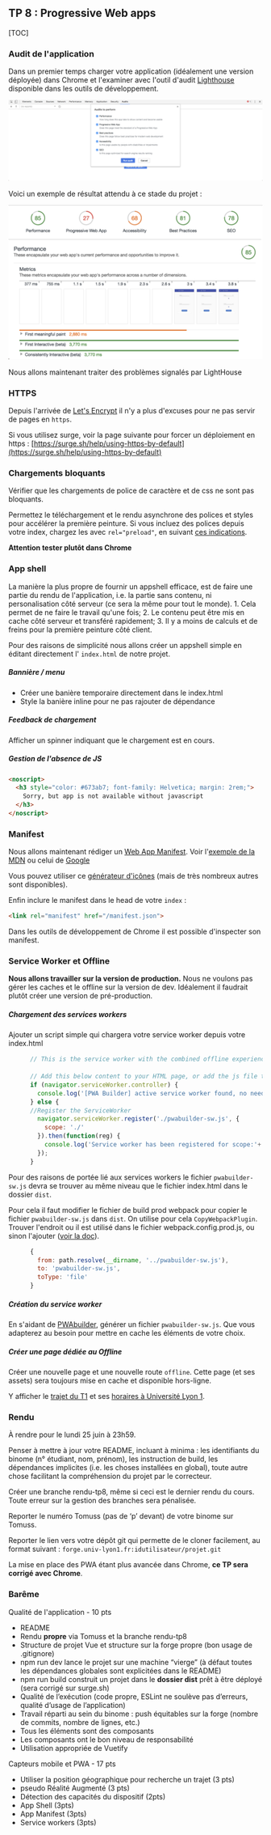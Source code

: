 ## TP 8 : Progressive Web apps

[TOC]



### Audit de l'application

Dans un premier temps charger votre application (idéalement une version déployée) dans Chrome et l'examiner avec l'outil d'audit [Lighthouse](https://developers.google.com/web/tools/lighthouse) disponible dans les outils de développement.

![](lighthouse.png)

Voici un exemple de résultat attendu à ce stade du projet :

![](audit.png)



Nous allons maintenant traiter des problèmes signalés par LightHouse

### HTTPS

Depuis l'arrivée de [Let's Encrypt](https://letsencrypt.org/) il n'y a plus d'excuses pour ne pas servir de pages en `https`. 

Si vous utilisez surge, voir la page suivante pour forcer un déploiement en https : [https://surge.sh/help/using-https-by-default](https://surge.sh/help/using-https-by-default)

### Chargements bloquants

Vérifier que les chargements de police de caractère et de css ne sont pas bloquants.

Permettez le téléchargement et le rendu asynchrone des polices et styles pour accélérer la première peinture. Si vous incluez des polices depuis votre index, chargez les avec `rel="preload"`, en suivant [ces indications](https://alligator.io/html/preload-prefetch/).

**Attention tester plutôt dans Chrome**

### App shell

La manière la plus propre de fournir un appshell efficace, est de faire une partie du rendu de l'application, i.e. la partie sans contenu, ni personalisation côté serveur (ce sera la même pour tout le monde). 1. Cela permet de ne faire le travail qu'une fois; 2. Le contenu peut être mis en cache côté serveur et transféré rapidement; 3. Il y a moins de calculs et de freins pour la première peinture côté client.

Pour des raisons de simplicité nous allons créer un appshell simple en éditant directement l' `index.html` de notre projet.

##### Bannière / menu

- Créer une banière temporaire directement dans le index.html
- Style la banière inline pour ne pas rajouter de dépendance

##### Feedback de chargement 

Afficher un spinner indiquant que le chargement est en cours.

##### Gestion de l'absence de JS

```html
<noscript>
  <h3 style="color: #673ab7; font-family: Helvetica; margin: 2rem;">
    Sorry, but app is not available without javascript
  </h3>
</noscript>
```

### Manifest

Nous allons maintenant rédiger un [Web App Manifest](https://developer.mozilla.org/en-US/docs/Web/Manifest). Voir l'[exemple de la MDN](https://developer.mozilla.org/en-US/docs/Web/Manifest) ou celui de [Google](https://developers.google.com/web/fundamentals/web-app-manifest/)

<!-- Tu pourrais aussi pointer la spec, stp : https://www.w3.org/TR/appmanifest/ ? -->

Vous pouvez utiliser ce [générateur d'icônes](https://romannurik.github.io/AndroidAssetStudio/icons-launcher.html) (mais de très nombreux autres sont disponibles).

Enfin inclure le manifest dans le head de votre `index` :

```html
<link rel="manifest" href="/manifest.json">
```

Dans les outils de développement de Chrome il est possible d'inspecter son manifest.



### Service Worker et Offline

**Nous allons travailler sur la version de production.**  Nous ne voulons pas gérer les caches et le offline sur la version de dev. Idéalement il faudrait plutôt créer une version de pré-production.

##### Chargement des services workers 

Ajouter un script simple qui chargera votre service worker depuis votre index.html
```js
      // This is the service worker with the combined offline experience (Offline page + Offline copy of pages)

      // Add this below content to your HTML page, or add the js file to your page at the very top to register service worker
      if (navigator.serviceWorker.controller) {
        console.log('[PWA Builder] active service worker found, no need to register')
      } else {
      //Register the ServiceWorker
        navigator.serviceWorker.register('./pwabuilder-sw.js', {
          scope: './'
        }).then(function(reg) {
          console.log('Service worker has been registered for scope:'+ reg.scope);
        });
      }
```

Pour des raisons de portée lié aux services workers le fichier `pwabuilder-sw.js` devra se trouver au même niveau que le fichier index.html dans le dossier `dist`.

Pour cela il faut modifier le fichier de build prod webpack pour copier le fichier `pwabuilder-sw.js` dans `dist`. On utilise pour cela `CopyWebpackPlugin`. Trouver l'endroit ou il est utilisé dans le fichier webpack.config.prod.js, ou sinon l'ajouter ([voir la doc](https://github.com/webpack-contrib/copy-webpack-plugin)).

```js
      {
        from: path.resolve(__dirname, '../pwabuilder-sw.js'),
        to: 'pwabuilder-sw.js',
        toType: 'file'  
      }
```

##### Création du service worker

En s'aidant de [PWAbuilder](https://preview.pwabuilder.com), générer un fichier `pwabuilder-sw.js`. Que vous adapterez au besoin pour mettre en cache les éléments de votre choix.

##### Créer une page dédiée au Offline 

Créer une nouvelle page et une nouvelle route `offline`. Cette page (et ses assets) sera toujours mise en cache et disponible hors-ligne.

Y afficher le [trajet du T1](https://fr.wikipedia.org/wiki/Fichier:Tramway_Lyon_1-plan.svg) et ses [horaires à Université Lyon 1](http://www.tcl.fr/Me-deplacer/Toutes-les-lignes/T1/Horaire-a-l-arret?arret=tcl5505&sens=1).

### Rendu

À rendre pour le lundi 25 juin à 23h59.

Penser à mettre à jour votre README, incluant à minima : les identifiants du binome (n° étudiant, nom, prénom), les instruction de build, les dépendances implicites (i.e. les choses installées en global), toute autre chose facilitant la compréhension du projet par le correcteur.

Créer une branche rendu-tp8, même si ceci est le dernier rendu du cours. Toute erreur sur la gestion des branches sera pénalisée.

Reporter le numéro Tomuss (pas de ‘p’ devant) de votre binome sur Tomuss.

Reporter le lien vers votre dépôt git qui permette de le cloner facilement, au format suivant : `forge.univ-lyon1.fr:idutilisateur/projet.git`

La mise en place des PWA étant plus avancée dans Chrome,  **ce TP sera corrigé avec Chrome**. 

### Barême

Qualité de l'application - 10 pts

- README 
- Rendu **propre** via Tomuss et la branche rendu-tp8
- Structure de projet Vue et structure sur la forge propre (bon usage de .gitignore)
- npm run dev lance le projet sur une machine “vierge” (à défaut toutes les dépendances globales sont explicitées dans le README)
- npm run build construit un projet dans le **dossier dist** prêt à être déployé (sera corrigé sur surge.sh)
- Qualité de l’exécution (code propre, ESLint ne soulève pas d’erreurs, qualité d’usage de l’application)
- Travail réparti au sein du binome : push équitables sur la forge (nombre de commits, nombre de lignes, etc.)
- Tous les éléments sont des composants
- Les composants ont le bon niveau de responsabilité 
- Utilisation appropriée de Vuetify

Capteurs mobile et PWA - 17 pts

- Utiliser la position géographique pour recherche un trajet (3 pts)
- pseudo Réalité Augmenté (3 pts)
- Détection des capacités du dispositif (2pts)
- App Shell (3pts)
- App Manifest (3pts)
- Service workers (3pts)
